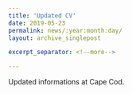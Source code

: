 ```yaml
---
title: 'Updated CV'
date: 2019-05-23
permalink: news/:year:month:day/
layout: archive_singlepost

excerpt_separator: <!--more-->

---
```


Updated informations at Cape Cod. 
<!--more-->

